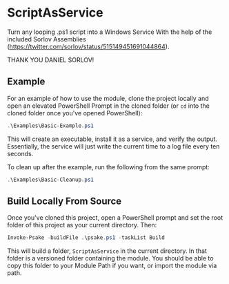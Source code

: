 # ScriptAsService
Turn any looping .ps1 script into a Windows Service With the help of the included Sorlov Assemblies (https://twitter.com/sorlov/status/515149451691044864).

THANK YOU DANIEL SORLOV!

## Example
For an example of how to use the module, clone the project locally and open an elevated PowerShell Prompt in the cloned folder (or `cd` into the cloned folder once you've opened PowerShell):

```powershell
.\Examples\Basic-Example.ps1
```

This will create an executable, install it as a service, and verify the output.
Essentially, the service will just write the current time to a log file every ten seconds.

To clean up after the example, run the following from the same prompt:

```powershell
.\Examples\Basic-Cleanup.ps1
```

## Build Locally From Source
Once you've cloned this project, open a PowerShell prompt and set the root folder of this project as your current directory. Then:

```powershell
Invoke-Psake -buildFile .\psake.ps1 -taskList Build
```

This will build a folder, `ScriptAsService` in the current directory.
In that folder is a versioned folder containing the module.
You should be able to copy this folder to your Module Path if you want, or import the module via path.